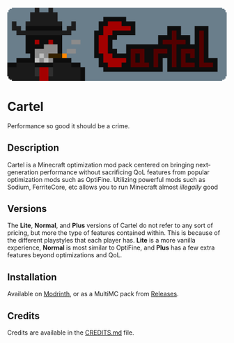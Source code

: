 ![Cartel](https://raw.githubusercontent.com/CartelModpack/Cartel/master/icons/logo.png)

# Cartel

Performance so good it should be a crime. 

## Description

Cartel is a Minecraft optimization mod pack centered on bringing next-generation performance without sacrificing QoL features from popular optimization mods such as OptiFine. Utilizing powerful mods such as Sodium, FerriteCore, etc allows you to run Minecraft almost *illegally* good

## Versions

The **Lite**, **Normal**, and **Plus** versions of Cartel do not refer to any sort of pricing, but more the type of features contained within. This is because of the different playstyles that each player has. **Lite** is a more vanilla experience, **Normal** is most similar to OptiFine, and **Plus** has a few extra features beyond optimizations and QoL. 

## Installation

Available on [Modrinth](https://modrinth.com/modpack/cartel), or as a MultiMC pack from [Releases](https://github.com/CartelModpack/Cartel/releases).

## Credits

Credits are available  in the [CREDITS.md](https://github.com/CartelModpack/Cartel/blob/master/CREDITS.md) file.